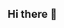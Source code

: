 ## Hi there 👋

<!--
**PrasannaKV1/PrasannaKV1** is a ✨ _special_ ✨ repository because its `README.md` (this file) appears on your GitHub profile.

Here are some ideas to get you started:

- 🔭 I’m currently working on Automation...
- 🌱 I’m currently learning MERN Stack...
- 👯 I’m looking to collaborate on MERN stack...
- 🤔 I’m looking for help with ...
- 💬 Ask me about ...
- 📫 How to reach me: ...
- 😄 Pronouns: ...
- ⚡ Fun fact: ...
-->
